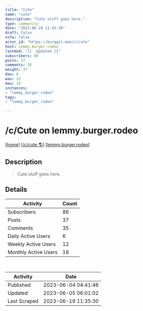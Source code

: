 ```yaml
---
title: "Cute" 
name: "cute"
description: "Cute stuff goes here."
type: community
date: "2023-06-19 11:35:30"
draft: false
nsfw: false
actor_id: "https://burggit.moe/c/cute"
host: lemmy.burger.rodeo
lastmod: "{[ .Updated }}"
subscribers: 86
posts: 37
comments: 35
weight: 37
dau: 6
wau: 12
mau: 18
instances:
- "lemmy_burger_rodeo"
tags: 
- "lemmy_burger_rodeo"

---
```


# /c/Cute on lemmy.burger.rodeo

[[home](/)]
[[/c/cute 🌎](https://burggit.moe/c/cute)]
[[lemmy.burger.rodeo](/instances/lemmy_burger_rodeo)]


## Description 

<blockquote class="description">
Cute stuff goes here.
</blockquote>


## Details

| Activity | Count  |
|----------------------|---|
| Subscribers          | 86 |
| Posts                | 37  |
| Comments             | 35  |
| Daily Active Users   | 6  |
| Weekly Active Users  | 12  |
| Monthly Active Users | 18  |

<br>

| Activity | Date |
|----------------------|---|
| Published            | 2023-06-04 04:41:46 |
| Updated              | 2023-06-05 06:01:02 |
| Last Scraped         | 2023-06-19 11:35:30 |
